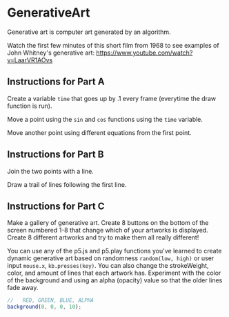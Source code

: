 # GenerativeArt

Generative art is computer art generated by an algorithm.

Watch the first few minutes of this short film from 1968 to see examples of John Whitney's generative art:
https://www.youtube.com/watch?v=LaarVR1AOvs

## Instructions for Part A

Create a variable `time` that goes up by .1 every frame (everytime the draw function is run).

Move a point using the `sin` and `cos` functions using the `time` variable.

Move another point using different equations from the first point.

## Instructions for Part B

Join the two points with a line.

Draw a trail of lines following the first line.

## Instructions for Part C

Make a gallery of generative art. Create 8 buttons on the bottom of the screen numbered 1-8 that change which of your artworks is displayed. Create 8 different artworks and try to make them all really different!

You can use any of the p5.js and p5.play functions you've learned to create dynamic generative art based on randomness `random(low, high)` or user input `mouse.x`, `kb.presses(key)`. You can also change the strokeWeight, color, and amount of lines that each artwork has. Experiment with the color of the background and using an alpha (opacity) value so that the older lines fade away.

```js
//   RED, GREEN, BLUE, ALPHA
background(0, 0, 0, 10);
```

